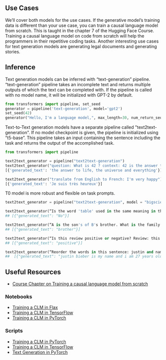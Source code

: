 ## Use Cases
We’ll cover both models for the use cases.
If the generative model’s training data is different than your use case, you can train a causal language model from scratch. This is taught in the chapter 7 of the Hugging Face Course. 
Training a causal language model on code from scratch will help the programmers in their repetitive coding tasks. 
Another interesting use cases for text generation models are generating legal documents and generating stories.

## Inference
Text generation models can be inferred with “text-generation” pipeline.
“text-generation” pipeline takes an incomplete text and returns multiple outputs of which the text can be completed with. If the pipeline is called with no model name, it will be initialized with GPT-2 by default.

```python
from transformers import pipeline, set_seed
generator = pipeline('text-generation', model='gpt2')
set_seed(42)
generator("Hello, I'm a language model,", max_length=30, num_return_sequences=5)
```

Text-to-Text generation models have a separate pipeline called "text2text-generation". If no model checkpoint is given, the pipeline is initialized using “t5-base”. This pipeline takes an input containing the sentence including the task and returns the output of the accomplished task.

```python
from transformers import pipeline

text2text_generator = pipeline("text2text-generation")
text2text_generator("question: What is 42 ? context: 42 is the answer to life, the universe and everything")
[{'generated_text': 'the answer to life, the universe and everything'}]

text2text_generator("translate from English to French: I'm very happy")
[{'generated_text': 'Je suis très heureux'}]
```
T0 model is more robust and flexible on task prompts. 
```python
text2text_generator = pipeline("text2text-generation", model = "bigscience/T0")

text2text_generator(“Is the word 'table' used in the same meaning in the two previous sentences? Sentence A: you can leave the books on the table over there. Sentence B: the tables in this book are very hard to read.” )
## [{"generated_text": "No"}]

text2text_generator(“A is the son's of B's brother. What is the family relationship between A and B?”)
## [{"generated_text": "brother"}]

text2text_generator(“Is this review positive or negative? Review: this is the best cast iron skillet you will ever buy”)
## [{"generated_text": "positive"}]

text2text_generator(“Reorder the words in this sentence: justin and name bieber years is my am I 27 old.”)
##  [{"generated_text": "justin bieber is my name and i am 27 years old"}]
```


## Useful Resources
- [Course Chapter on Training a causal language model from scratch](https://huggingface.co/course/chapter7/6?fw=pt)

### Notebooks
- [Training a CLM in Flax](https://github.com/huggingface/notebooks/blob/master/examples/causal_language_modeling_flax.ipynb)
- [Training a CLM in TensorFlow](https://github.com/huggingface/notebooks/blob/master/examples/language_modeling_from_scratch-tf.ipynb)
- [Training a CLM in PyTorch](https://github.com/huggingface/notebooks/blob/master/examples/language_modeling_from_scratch.ipynb)

### Scripts
- [Training a CLM in PyTorch](https://github.com/huggingface/transformers/tree/master/examples/pytorch/language-modeling)
- [Training a CLM in TensorFlow](https://github.com/huggingface/transformers/tree/master/examples/tensorflow/language-modeling)
- [Text Generation in PyTorch](https://github.com/huggingface/transformers/tree/master/examples/pytorch/text-generation)